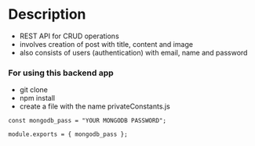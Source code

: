 # Description

-   REST API for CRUD operations
-   involves creation of post with title, content and image
-   also consists of users (authentication) with email, name and password

### For using this backend app

-   git clone
-   npm install
-   create a file with the name privateConstants.js

```
const mongodb_pass = "YOUR MONGODB PASSWORD";

module.exports = { mongodb_pass };

```
